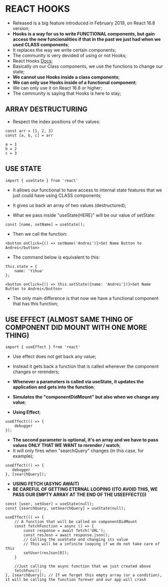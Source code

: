 # REACT HOOKS
- Released is a big feature introduced in February 2019, on React 16.8 version;
- <b>Hooks is a way for us to write FUNCTIONAL components, but gain access the new funcionalities if that in the past we just had when we used CLASS components</b>;
- It replaces the way we write certain components;
- The community is very devided of using or not Hooks;
- React Hooks [Docs](https://reactjs.org/docs/hooks-intro.html);
- Basically on our Class components, we use the functions to change our state;
- <b>We cannot use Hooks inside a class components</b>;
- <b>We can only use Hooks inside of a functional component</b>;
- </b>We can only use it on React 16.8 or higher</b>;
- The community is saying that Hooks is here to stay;

## ARRAY DESTRUCTURING
- Respect the index positions of the values:
```
const arr = [1, 2, 3]
const [a, b, c] = arr

a = 1
b = 2
c = 3
```
## USE STATE
``import { useState } from 'react'``

- It allows our functional to have access to internal state features that we just could have using CLASS components;
- It gives us back an array of two values (destructured);

- What we pass inside "useState(HERE)" will be our value of setState:

```
const [name, setName] = useState();
```

- Then we call the function:

```
<button onClick={() => setName('Andrei')}>Set Name Button to Andrei</button>
```

- The command below is equivalent to this:

```
this.state = {
    name: 'Yihua'
};

<button onClick={() => this.setState({name: 'Andrei'})}>Set Name Button to Andrei</button>
```

- The only main difference is that now we have a functional component that has this function;

## USE EFFECT (ALMOST SAME THING OF COMPONENT DID MOUNT WITH ONE MORE THING)
``import { useEffect } from 'react'``

- Use effect does not get back any value;
- Instead it gets back a function that is called whenever the component changes or rerenders;
- <b>Whenever a parameters is called via useState, it updates the application and gets into the function</b>;
- <b>Simulates the "componentDidMount" but also when we change any value</b>;

- <b>Using Effect</b>;
```
useEffect(() => {
    debugger
});
```

- <b>The second parameter is optional, it's an array and we have to pass values ONLY THAT WE WANT to rerender / watch</b>;
- It will only fires when "searchQuery" changes (in this case, for example);
```
useEffect(() => {
   debugger 
}, [searchQuery]);
```

- <b>USING FETCH (ASYNC AWAIT)</b>
- <b>BE CAREFUL OF GETTING ETERNAL LOOPING ((TO AVOID THIS, WE PASS OUR EMPTY ARRAY AT THE END OF THE USEEFFECT()))</b>
```
const [user, setUser] = useState(null);
const [searchQuery, setSearchQuery] = useState(null);

useEffect(() => {
    // A function that will be called on componentDidMount
    const fetchFunction = async () => {
        const response = await fetch('URL');
        const resJosn = await response.json();
        // Calling the useState and changing its value
        // This will be a infinite looping if we do not take care of this
        setUser(resJson[0]);
    }

    //Just calling the async function that we just created above
    fetchFunc();
}, [searchQuery]); // If we forget this empty array (or a condition), it will be calling the function forever and our app will crash
```